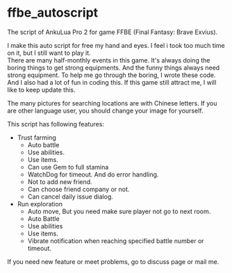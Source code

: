 # ffbe_autoscript
The script of AnkuLua Pro 2 for game FFBE (Final Fantasy: Brave Exvius).

I make this auto script for free my hand and eyes.  I feel i took too much time on it, but I still want to play it.  
There are many half-monthly events in this game.  It's always doing the boring things to get strong equipments.  And the funny things always need strong equipment.
To help me go through the boring, I wrote these code.  And I also had a lot of fun in coding this.  If this game still attract me, I will
like to keep update this.

The many pictures for searching locations are with Chinese letters.  If you are other language user, you should change your image for yourself.

This script has following features:
* Trust farming
  * Auto battle
  * Use abilities.
  * Use items.
  * Can use Gem to full stamina
  * WatchDog for timeout.  And do error handling.
  * Not to add new friend.
  * Can choose friend company or not.
  * Can cancel daily issue dialog.
* Run exploration
  * Auto move, But you need make sure player not go to next room.
  * Auto Battle
  * Use abilities
  * Use items.
  * Vibrate notification when reaching specified battle number or timeout.

If you need new feature or meet problems, go to discuss page or mail me.
